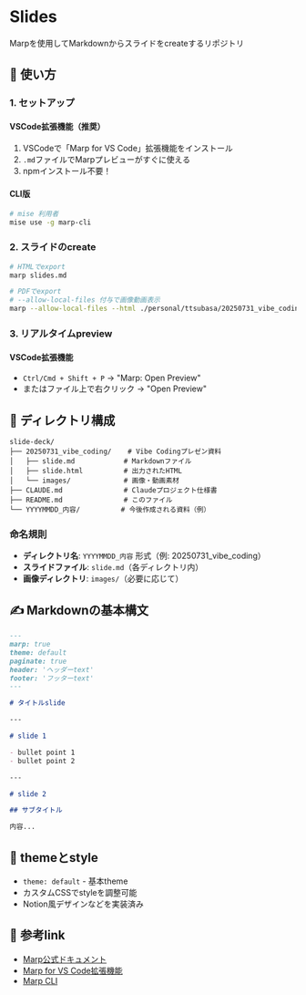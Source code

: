 # Slides

Marpを使用してMarkdownからスライドをcreateするリポジトリ

## 📝 使い方

### 1. セットアップ

#### VSCode拡張機能（推奨）
1. VSCodeで「Marp for VS Code」拡張機能をインストール
2. `.md`ファイルでMarpプレビューがすぐに使える
3. npmインストール不要！

#### CLI版
```bash
# mise 利用者
mise use -g marp-cli
```

### 2. スライドのcreate
```bash
# HTMLでexport
marp slides.md

# PDFでexport
# --allow-local-files 付与で画像動画表示
marp --allow-local-files --html ./personal/ttsubasa/20250731_vibe_coding/slide.md
```

### 3. リアルタイムpreview

#### VSCode拡張機能
- `Ctrl/Cmd + Shift + P` → "Marp: Open Preview"
- またはファイル上で右クリック → "Open Preview"

## 📁 ディレクトリ構成

```
slide-deck/
├── 20250731_vibe_coding/    # Vibe Codingプレゼン資料
│   ├── slide.md            # Markdownファイル
│   ├── slide.html          # 出力されたHTML
│   └── images/             # 画像・動画素材
├── CLAUDE.md               # Claudeプロジェクト仕様書
├── README.md               # このファイル
└── YYYYMMDD_内容/          # 今後作成される資料（例）
```

### 命名規則
- **ディレクトリ名**: `YYYYMMDD_内容` 形式（例: 20250731_vibe_coding）
- **スライドファイル**: `slide.md`（各ディレクトリ内）
- **画像ディレクトリ**: `images/`（必要に応じて）

## ✍️ Markdownの基本構文

```markdown
---
marp: true
theme: default
paginate: true
header: 'ヘッダーtext'
footer: 'フッターtext'
---

# タイトルslide

---

# slide 1

- bullet point 1
- bullet point 2

---

# slide 2

## サブタイトル

内容...
```

## 🎨 themeとstyle

- `theme: default` - 基本theme
- カスタムCSSでstyleを調整可能
- Notion風デザインなどを実装済み


## 🔗 参考link

- [Marp公式ドキュメント](https://marp.app/)
- [Marp for VS Code拡張機能](https://marketplace.visualstudio.com/items?itemName=marp-team.marp-vscode)
- [Marp CLI](https://github.com/marp-team/marp-cli)
